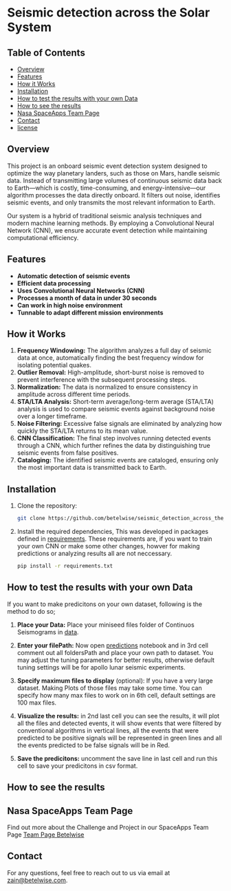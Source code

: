 # Seismic detection across the Solar System

## Table of Contents
- [Overview](#overview)
- [Features](#features)
- [How it Works](#How-it-Works)
- [Installation](#Installation)
- [How to test the results with your own Data](#How-to-test-the-results-with-your-own-Data)
- [How to see the results](#How-to-see-the-results)
- [Nasa SpaceApps Team Page](#Nasa-SpaceApps-Team-Page)
- [Contact](#Contact)
- [license](#license)

## Overview
This project is an onboard seismic event detection system designed to optimize the way planetary landers, such as those on Mars, handle seismic data. Instead of transmitting large volumes of continuous seismic data back to Earth—which is costly, time-consuming, and energy-intensive—our algorithm processes the data directly onboard. It filters out noise, identifies seismic events, and only transmits the most relevant information to Earth.

Our system is a hybrid of traditional seismic analysis techniques and modern machine learning methods. By employing a Convolutional Neural Network (CNN), we ensure accurate event detection while maintaining computational efficiency.

## Features
- **Automatic detection of seismic events**
- **Efficient data processing**
- **Uses Convolutional Neural Networks (CNN)**
- **Processes a month of data in under 30 seconds**
- **Can work in high noise environment**
- **Tunnable to adapt different mission environments**

## How it Works
1. **Frequency Windowing:** The algorithm analyzes a full day of seismic data at once, automatically finding the best frequency window for isolating potential quakes.
2. **Outlier Removal:** High-amplitude, short-burst noise is removed to prevent interference with the subsequent processing steps.
3. **Normalization:** The data is normalized to ensure consistency in amplitude across different time periods.
4. **STA/LTA Analysis:** Short-term average/long-term average (STA/LTA) analysis is used to compare seismic events against background noise over a longer timeframe.
5. **Noise Filtering:** Excessive false signals are eliminated by analyzing how quickly the STA/LTA returns to its mean value.
6. **CNN Classification:** The final step involves running detected events through a CNN, which further refines the data by distinguishing true seismic events from false positives.
7. **Cataloging:** The identified seismic events are cataloged, ensuring only the most important data is transmitted back to Earth.

## Installation
1. Clone the repository:
   ```bash
   git clone https://github.com/betelwise/seismic_detection_across_the_solar_system


2. Install the required dependencies, This was developed in packages defined in [requirements](requirements.txt). These requirements are, if you want to train your own CNN or make some other changes, howver for making predictions or analyzing results all are not neccessary.
    ```bash
    pip install -r requirements.txt

## How to test the results with your own Data

If you want to make predicitons on your own dataset, following is the method to do so;
1. **Place your Data:** Place your miniseed files folder of Continuos Seismograms in [data](src/data).

2. **Enter your filePath:** Now open [predictions](src/predictions.ipynb) notebook and in 3rd cell comment out all foldersPath and place your own path to dataset. You may adjust the tuning parameters for better results, otherwise default tuning settings will be for apollo lunar seismic experiments.

3. **Specify maximum files to display** (optional): If you have a very large dataset. Making Plots of those files may take some time. You can specify how many max files to work on in 6th cell, default settings are 100 max files.

4. **Visualize the results:** in 2nd last cell you can see the results, it will plot all the files and detected events, it will show events that were filtered by conventional algorithms in vertical lines, all the events that were predicted to be positive signals will be represented in green lines and all the events predicted to be false signals will be in Red.

5. **Save the predicitons:** uncomment the save line in last cell and run this cell to save your predicitons in csv format.



## How to see the results


## Nasa SpaceApps Team Page
Find out more about the Challenge and Project in our SpaceApps Team Page
[Team Page Betelwise](https://www.spaceappschallenge.org/nasa-space-apps-2024/find-a-team/betelwise1/)

## Contact
For any questions, feel free to reach out to us via email at [zain@betelwise.com](zain@betelwise.com).
